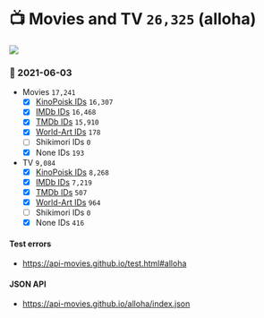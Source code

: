 # :tv: Movies and TV `26,325` (alloha)

<a href="https://API-Movies.github.io"><img src="https://API-Movies.github.io/banner.png?cache"></a>

### :date: 2021-06-03
- Movies `17,241`
  - [x] <a href="https://API-Movies.github.io/alloha/movie_kinopoisk_ids.json">KinoPoisk IDs</a> `16,307`
  - [x] <a href="https://API-Movies.github.io/alloha/movie_imdb_ids.json">IMDb IDs</a> `16,468`
  - [x] <a href="https://API-Movies.github.io/alloha/movie_tmdb_ids.json">TMDb IDs</a> `15,910`
  - [x] <a href="https://API-Movies.github.io/alloha/movie_world_art_ids.json">World-Art IDs</a> `178`
  - [ ] Shikimori IDs `0`
  - [x] None IDs `193`
- TV `9,084`
  - [x] <a href="https://API-Movies.github.io/alloha/tv_kinopoisk_ids.json">KinoPoisk IDs</a> `8,268`
  - [x] <a href="https://API-Movies.github.io/alloha/tv_imdb_ids.json">IMDb IDs</a> `7,219`
  - [x] <a href="https://API-Movies.github.io/alloha/tv_tmdb_ids.json">TMDb IDs</a> `507`
  - [x] <a href="https://API-Movies.github.io/alloha/tv_world_art_ids.json">World-Art IDs</a> `964`
  - [ ] Shikimori IDs `0`
  - [x] None IDs `416`
#### Test errors
- <a href='https://api-movies.github.io/test.html#alloha'>https://api-movies.github.io/test.html#alloha</a>
#### JSON API
- <a href='https://api-movies.github.io/alloha/index.json'>https://api-movies.github.io/alloha/index.json</a>
